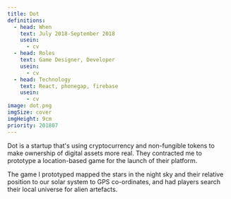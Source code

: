 ```yaml
---
title: Dot
definitions:
  - head: When
    text: July 2018-September 2018
    usein:
      - cv
  - head: Roles
    text: Game Designer, Developer
    usein:
      - cv
  - head: Technology
    text: React, phonegap, firebase
    usein:
      - cv
image: dot.png
imgSize: cover
imgHeight: 9cm
priority: 201807
---
```


Dot is a startup that's using cryptocurrency and non-fungible tokens to make ownership of digital assets more real. They contracted me to prototype a location-based game for the launch of their platform.

The game I prototyped mapped the stars in the night sky and their relative position to our solar system to GPS co-ordinates, and had players search their local universe for alien artefacts.
